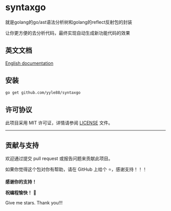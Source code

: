 # syntaxgo
就是golang的go/ast语法分析树和golang的reflect反射包的封装

让你更方便的去分析代码，最终实现自动生成新功能代码的效果

## 英文文档

[English documentation](README.md)

## 安装

```bash
go get github.com/yyle88/syntaxgo
```

## 许可协议

此项目采用 MIT 许可证，详情请参阅 [LICENSE](LICENSE) 文件。

---

## 贡献与支持

欢迎通过提交 pull request 或报告问题来贡献此项目。

如果你觉得这个包对你有帮助，请在 GitHub 上给个 ⭐，感谢支持！！！

**感谢你的支持！**

**祝编程愉快！** 🎉

Give me stars. Thank you!!!
